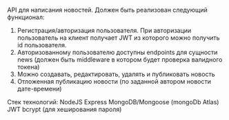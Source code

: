 API для написания новостей. Должен быть реализован следующий функционал:

1. Регистрация/авторизация пользователя. При авторизации пользователь на клиент получает JWT из которого можно получить id пользователя. 
2. Авторизованному пользователю доступны endpoints для сущности news (должен быть middleware в котором будет проверка валидного токена)
3. Можно создавать, редактировать, удалять и публиковать новость
4. Отложенная публикацию новости (по заданной автором новости дате-времени)

Стек технологий:
NodeJS
Express
MongoDB/Mongoose (mongoDb Atlas)
JWT
bcrypt (для хеширования пароля)